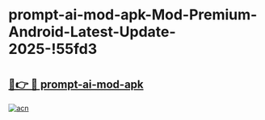 # prompt-ai-mod-apk-Mod-Premium-Android-Latest-Update-2025-!55fd3

# <h2><a href="https://17gava.esa.edu.pl?title=prompt-ai-mod-apk&ref=55fd3">🔗👉 🔴 prompt-ai-mod-apk</a></h2>

[![acn](https://github.com/user-attachments/assets/0f9c940e-d8b0-45ae-aac7-cd30a18b3e1c)](https://17gava.esa.edu.pl?title=prompt-ai-mod-apk&ref=55fd3)

